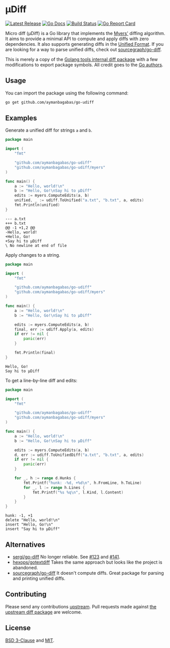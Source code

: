 # µDiff

<p>
<a href="https://github.com/aymanbagabas/go-udiff/releases"><img src="https://img.shields.io/github/release/aymanbagabas/go-udiff.svg" alt="Latest Release"></a>
<a href="https://pkg.go.dev/github.com/aymanbagabas/go-udiff?tab=doc"><img src="https://godoc.org/github.com/golang/gddo?status.svg" alt="Go Docs"></a>
<a href="https://github.com/aymanbagabas/go-udiff/actions"><img src="https://github.com/aymanbagabas/go-udiff/workflows/build/badge.svg" alt="Build Status"></a>
<a href="https://goreportcard.com/report/github.com/aymanbagabas/go-udiff"><img alt="Go Report Card" src="https://goreportcard.com/badge/github.com/aymanbagabas/go-udiff"></a>
</p>

Micro diff (µDiff) is a Go library that implements the
[Myers'](http://www.xmailserver.org/diff2.pdf) diffing algorithm. It aims to
provide a minimal API to compute and apply diffs with zero dependencies. It
also supports generating diffs in the [Unified Format](https://www.gnu.org/software/diffutils/manual/html_node/Unified-Format.html).
If you are looking for a way to parse unified diffs, check out
[sourcegraph/go-diff](https://github.com/sourcegraph/go-diff).

This is merely a copy of the [Golang tools internal diff package](https://github.com/golang/tools/tree/master/internal/diff)
with a few modifications to export package symbols. All credit goes to the [Go authors](https://go.dev/AUTHORS).

## Usage

You can import the package using the following command:

```bash
go get github.com/aymanbagabas/go-udiff
```

## Examples

Generate a unified diff for strings `a` and `b`.

```go
package main

import (
    "fmt"

    "github.com/aymanbagabas/go-udiff"
    "github.com/aymanbagabas/go-udiff/myers"
)

func main() {
    a := "Hello, world!\n"
    b := "Hello, Go!\nSay hi to µDiff"
    edits := myers.ComputeEdits(a, b)
    unified, _ := udiff.ToUnified("a.txt", "b.txt", a, edits)
    fmt.Println(unified)
}
```

```
--- a.txt
+++ b.txt
@@ -1 +1,2 @@
-Hello, world!
+Hello, Go!
+Say hi to µDiff
\ No newline at end of file
```

Apply changes to a string.

```go
package main

import (
    "fmt"

    "github.com/aymanbagabas/go-udiff"
    "github.com/aymanbagabas/go-udiff/myers"
)

func main() {
    a := "Hello, world!\n"
    b := "Hello, Go!\nSay hi to µDiff"

    edits := myers.ComputeEdits(a, b)
    final, err := udiff.Apply(a, edits)
    if err != nil {
        panic(err)
    }

    fmt.Println(final)
}
```

```
Hello, Go!
Say hi to µDiff
```

To get a line-by-line diff and edits:

```go
package main

import (
    "fmt"

    "github.com/aymanbagabas/go-udiff"
    "github.com/aymanbagabas/go-udiff/myers"
)

func main() {
    a := "Hello, world!\n"
    b := "Hello, Go!\nSay hi to µDiff"

    edits := myers.ComputeEdits(a, b)
    d, err := udiff.ToUnifiedDiff("a.txt", "b.txt", a, edits)
    if err != nil {
        panic(err)
    }

    for _, h := range d.Hunks {
        fmt.Printf("hunk: -%d, +%d\n", h.FromLine, h.ToLine)
        for _, l := range h.Lines {
            fmt.Printf("%s %q\n", l.Kind, l.Content)
        }
    }
}
```

```
hunk: -1, +1
delete "Hello, world!\n"
insert "Hello, Go!\n"
insert "Say hi to µDiff"
```

## Alternatives

- [sergi/go-diff](https://github.com/sergi/go-diff) No longer reliable. See [#123](https://github.com/sergi/go-diff/issues/123) and [#141](https://github.com/sergi/go-diff/pull/141).
- [hexops/gotextdiff](https://github.com/hexops/gotextdiff) Takes the same approach but looks like the project is abandoned.
- [sourcegraph/go-diff](https://github.com/sourcegraph/go-diff) It doesn't compute diffs. Great package for parsing and printing unified diffs.

## Contributing

Please send any contributions [upstream](https://github.com/golang/tools). Pull
requests made against [the upstream diff package](https://github.com/golang/tools/tree/master/internal/diff)
are welcome.

## License

[BSD 3-Clause](./LICENSE-BSD) and [MIT](./LICENSE-MIT).
